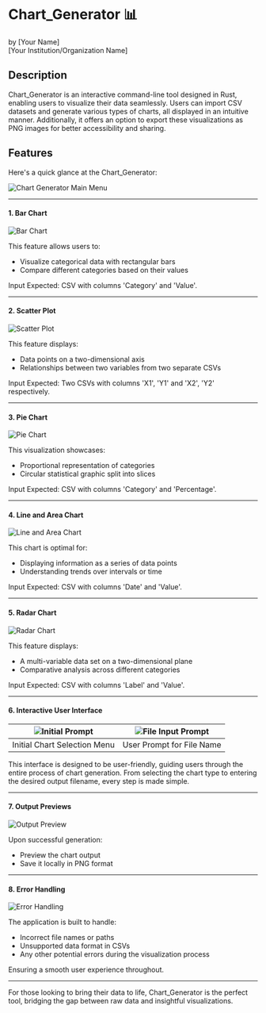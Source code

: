 # Chart_Generator 📊
by [Your Name] <br>
[Your Institution/Organization Name]


## Description
Chart_Generator is an interactive command-line tool designed in Rust, enabling users to visualize their data seamlessly. Users can import CSV datasets and generate various types of charts, all displayed in an intuitive manner. Additionally, it offers an option to export these visualizations as PNG images for better accessibility and sharing.

## Features
Here's a quick glance at the Chart_Generator:

![Chart Generator Main Menu](screenshots/main_menu.png)

___

#### 1. Bar Chart
![Bar Chart](screenshots/bar_chart.png)

This feature allows users to:
 * Visualize categorical data with rectangular bars
 * Compare different categories based on their values

Input Expected: CSV with columns 'Category' and 'Value'.
___

#### 2. Scatter Plot
![Scatter Plot](screenshots/scatter_plot.png)

This feature displays:
 * Data points on a two-dimensional axis
 * Relationships between two variables from two separate CSVs

Input Expected: Two CSVs with columns 'X1', 'Y1' and 'X2', 'Y2' respectively.
___

#### 3. Pie Chart
![Pie Chart](screenshots/pie_chart.png)

This visualization showcases:
 * Proportional representation of categories
 * Circular statistical graphic split into slices

Input Expected: CSV with columns 'Category' and 'Percentage'.
___

#### 4. Line and Area Chart
![Line and Area Chart](screenshots/line_area_chart.png)

This chart is optimal for:
  * Displaying information as a series of data points
  * Understanding trends over intervals or time

Input Expected: CSV with columns 'Date' and 'Value'.
___

#### 5. Radar Chart
![Radar Chart](screenshots/radar_chart.png)

This feature displays:
 * A multi-variable data set on a two-dimensional plane
 * Comparative analysis across different categories

Input Expected: CSV with columns 'Label' and 'Value'.
___

#### 6. Interactive User Interface
| ![Initial Prompt](screenshots/initial_prompt.png) | ![File Input Prompt](screenshots/file_input.png) |
| -------- | -------- |
| Initial Chart Selection Menu | User Prompt for File Name |

This interface is designed to be user-friendly, guiding users through the entire process of chart generation. From selecting the chart type to entering the desired output filename, every step is made simple.
___

#### 7. Output Previews
![Output Preview](screenshots/output_preview.png)

Upon successful generation:
 * Preview the chart output
 * Save it locally in PNG format

___

#### 8. Error Handling
![Error Handling](screenshots/error_handling.png)

The application is built to handle:
 * Incorrect file names or paths
 * Unsupported data format in CSVs
 * Any other potential errors during the visualization process

Ensuring a smooth user experience throughout.

___

For those looking to bring their data to life, Chart_Generator is the perfect tool, bridging the gap between raw data and insightful visualizations.
